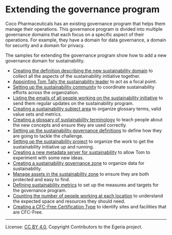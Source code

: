 <!-- SPDX-License-Identifier: CC-BY-4.0 -->
<!-- Copyright Contributors to the Egeria project. -->

# Extending the governance program

Coco Pharmaceuticals has an existing governance program that helps them manage their operations.
This governance program is divided into multiple governance domains that each focus on a specific aspect of their
operations.  For example, they have a domain for data governance, a domain for security and a domain for privacy.

The samples for extending the governance program show how to add a new governance domain for sustainability.

* [Creating the definition describing the new sustainability domain](sustainability-governance-domain) to collect all the aspects of the sustainability initiative together.
* [Appointing Tom Tally the sustainability leader](sustainability-leader) to act as a focal point.
* [Setting up the sustainability community](sustainability-community) to coordinate sustainability efforts across the organization.
* [Listing the emails of all people working on the sustainability initiative](sustainability-team-emails) to send them regular updates on the sustainability program.
* [Creating a sustainability subject area](sustainability-subject-area) to organize glossary terms, valid value sets and metrics.
* [Creating a glossary of sustainability terminology](sustainability-glossary) to teach people about the new concepts and ensure they are used correctly.
* [Setting up the sustainability governance definitions](sustainability-governance-definitions) to define how they are going to tackle the challenge.
* [Setting up the sustainability project](sustainability-project) to organize the work to get the sustainability initiative up and running.
* [Creating a new metadata server for sustainability](sustainability-metadata-server) to allow Tom to experiment with some new ideas.
* [Creating a sustainability governance zone](sustainability-governance-zone) to organize data for sustainability.
* [Manage assets in the sustainability zone](sustainability-zone-assets) to ensure they are both protected and easy to find.
* [Defining sustainability metrics](sustainability-metrics) to set up the measures and targets for the governance program.
* [Counting the number of people working at each location](people-at-locations) to understand the expected space and resources they should need.
* [Creating a CFC-Free Certification Type](cfc-free-certification-type) to identify sites and facilities that are CFC-Free.

----
License: [CC BY 4.0](https://creativecommons.org/licenses/by/4.0/), Copyright Contributors to the Egeria project.
